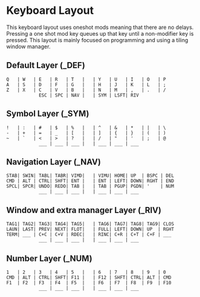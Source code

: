 # Keyboard Layout

This keyboard layout uses oneshot mods meaning that there are no delays. Pressing a one shot mod key queues up that key until a non-modifier key is pressed. This layout is mainly focused on programming and using a tiling window manager.

## Default Layer (_DEF)

```
Q   | W   | E   | R   | T   |   | Y   | U   | I   | O   | P
A   | S   | D   | F   | G   |   | H   | J   | K   | L   | ;
Z   | X   | C   | V   | B   |   | N   | M   | ,   | .   | /
            ESC | SPC | NAV |   | SYM | LSFT| RIV
```

## Symbol Layer (_SYM)

```
!   | :   | #   | $   | %   |   | ^   | &   | *   | |   | \
-   | +   | =   | _   | [   |   | ]   | {   | }   | (   | )
~   | `   | <   | >   | ?   |   | /   | "   | '   | ;   | @
            ___ | ___ | ___ |   | ___ | ___ | ___
```

## Navigation Layer (_NAV)

```
STAB| SWIN| TABL| TABR| VIMD|   | VIMU| HOME| UP  | BSPC | DEL
CMD | ALT | CTRL| SHFT| ENT |   | ENT | LEFT| DOWN| RGHT | END
SPCL| SPCR| UNDO| REDO| TAB |   | TAB | PGUP| PGDN| '    | NUM
            ___ | ___ | ___ |   | ___ | ___ | ___
```


## Window and extra manager Layer (_RIV)
```
TAG1| TAG2| TAG3| TAG4| TAG5|   | TAG6| TAG7| TAG8| TAG9| CLOS
LAUN| LAST| PREV| NEXT| FLOT|   | FULL| LEFT| DOWN| UP  | RGHT
TERM| ___ | C+C | C+V | RDEC|   | RINC| C+R | C+T | C+F | ___
            ___ | ___ | ___ |   | ___ | ___ | ___
```

## Number Layer (_NUM)
```
1   | 2   | 3   | 4   | 5   |   | 6   | 7   | 8   | 9   | 0
CMD | ALT | CTRL| SHFT| F11 |   | F12 | SHFT| CTRL| ALT | CMD
F1  | F2  | F3  | F4  | F5  |   | F6  | F7  | F8  | F9  | F10
            ___ | ___ | ___ |   | ___ | ___ | ___
```
